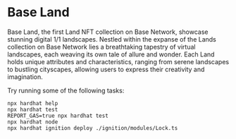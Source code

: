 # Base Land

Base Land, the first Land NFT collection on Base Network, showcase stunning digital 1/1 landscapes.
Nestled within the expanse of the Lands collection on Base Network lies a breathtaking tapestry of virtual landscapes, each weaving its own tale of allure and wonder. Each Land holds unique attributes and characteristics, ranging from serene landscapes to bustling cityscapes, allowing users to express their creativity and imagination.

Try running some of the following tasks:

```shell
npx hardhat help
npx hardhat test
REPORT_GAS=true npx hardhat test
npx hardhat node
npx hardhat ignition deploy ./ignition/modules/Lock.ts
```
